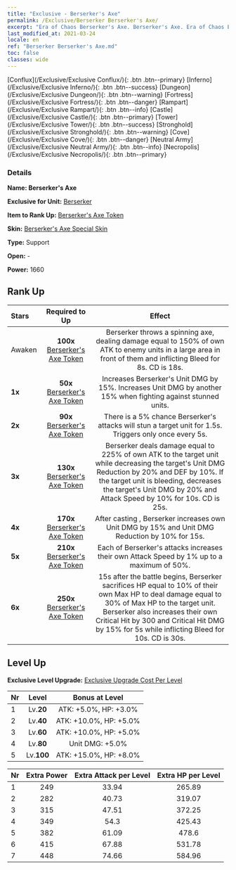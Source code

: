 ```yaml
---
title: "Exclusive - Berserker's Axe"
permalink: /Exclusive/Berserker Berserker's Axe/
excerpt: "Era of Chaos Berserker's Axe. Berserker's Axe. Era of Chaos Exclusive Berserker's Axe. Berserker Exclusive."
last_modified_at: 2021-03-24
locale: en
ref: "Berserker Berserker's Axe.md"
toc: false
classes: wide
---
```

 [Conflux](/Exclusive/Exclusive Conflux/){: .btn .btn--primary} [Inferno](/Exclusive/Exclusive Inferno/){: .btn .btn--success} [Dungeon](/Exclusive/Exclusive Dungeon/){: .btn .btn--warning} [Fortress](/Exclusive/Exclusive Fortress/){: .btn .btn--danger} [Rampart](/Exclusive/Exclusive Rampart/){: .btn .btn--info} [Castle](/Exclusive/Exclusive Castle/){: .btn .btn--primary} [Tower](/Exclusive/Exclusive Tower/){: .btn .btn--success} [Stronghold](/Exclusive/Exclusive Stronghold/){: .btn .btn--warning} [Cove](/Exclusive/Exclusive Cove/){: .btn .btn--danger} [Neutral Army](/Exclusive/Exclusive Neutral Army/){: .btn .btn--info} [Necropolis](/Exclusive/Exclusive Necropolis/){: .btn .btn--primary} 

### Details
 **Name: Berserker's Axe** 

 **Exclusive for Unit:** [Berserker](/units/Berserker/) 

 **Item to Rank Up:** [Berserker's Axe Token](/Items/con_983/)

 **Skin:** [Berserker's Axe Special Skin](/Items/con_651/)

 **Type:** Support

 **Open:** -

 **Power:** 1660

## Rank Up

  |     Stars    |  Required to Up | Effect |
  |:-------------|:---------------:|:---------------:|
  |  Awaken  | **100x** [Berserker's Axe Token](/Items/con_983/) | <Spinning Axe> Berserker throws a spinning axe, dealing damage equal to 150% of own ATK to enemy units in a large area in front of them and inflicting Bleed for 8s. CD is 18s. |
  | **1x** <i class="fas fa-star"/> | **50x** [Berserker's Axe Token](/Items/con_983/) | Increases Berserker's Unit DMG by 15%. Increases Unit DMG by another 15% when fighting against stunned units. |
  | **2x** <i class="fas fa-star"/> | **90x** [Berserker's Axe Token](/Items/con_983/) | There is a 5% chance Berserker's attacks will stun a target unit for 1.5s. Triggers only once every 5s. |
  | **3x** <i class="fas fa-star"/> | **130x** [Berserker's Axe Token](/Items/con_983/) | <Fatal Blow> Berserker deals damage equal to 225% of own ATK to the target unit while decreasing the target's Unit DMG Reduction by 20% and DEF by 10%. If the target unit is bleeding, decreases the target's Unit DMG by 20% and Attack Speed by 10% for 10s. CD is 25s. |
  | **4x** <i class="fas fa-star"/> | **170x** [Berserker's Axe Token](/Items/con_983/) | After casting <Fatal Blow>, Berserker increases own Unit DMG by 15% and Unit DMG Reduction by 10% for 15s. |
  | **5x** <i class="fas fa-star"/> | **210x** [Berserker's Axe Token](/Items/con_983/) | Each of Berserker's attacks increases their own Attack Speed by 1% up to a maximum of 50%. |
  | **6x** <i class="fas fa-star"/> | **250x** [Berserker's Axe Token](/Items/con_983/) | <Incinerate> 15s after the battle begins, Berserker sacrifices HP equal to 10% of their own Max HP to deal damage equal to 30% of Max HP to the target unit. Berserker also increases their own Critical Hit by 300 and Critical Hit DMG by 15% for 5s while inflicting Bleed for 10s. CD is 30s. |


## Level Up
 **Exclusive Level Upgrade:** [Exclusive Upgrade Cost Per Level](/Exclusive/ExclusiveUpgradeCostPerLevel/)

  |  Nr  |   Level  | Bonus at Level |
  |:-----|:--------:|:--------------:|
  | 1 | Lv.**20** | ATK: +5.0%, HP: +3.0% |
  | 2 | Lv.**40** | ATK: +10.0%, HP: +5.0% |
  | 3 | Lv.**60** | ATK: +10.0%, HP: +5.0% |
  | 4 | Lv.**80** | Unit DMG: +5.0% |
  | 5 | Lv.**100** | ATK: +15.0%, HP: +8.0% |


  |  Nr  |  Extra Power | Extra Attack per Level | Extra HP per Level |
  |:-----|:--------:|:--------:|:--------:|
  | 1 | 249 | 33.94 | 265.89 |
  | 2 | 282 | 40.73 | 319.07 |
  | 3 | 315 | 47.51 | 372.25 |
  | 4 | 349 | 54.3 | 425.43 |
  | 5 | 382 | 61.09 | 478.6 |
  | 6 | 415 | 67.88 | 531.78 |
  | 7 | 448 | 74.66 | 584.96 |



